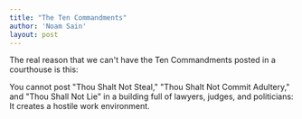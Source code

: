 ```yaml
---
title: "The Ten Commandments"
author: 'Noam Sain'
layout: post
---
```


The real reason that we can't have the Ten Commandments posted in a courthouse is this:

You cannot post "Thou Shalt Not Steal," "Thou Shalt Not Commit Adultery," and "Thou Shall Not Lie" in a building full of lawyers, judges, and politicians: It creates a hostile work environment.